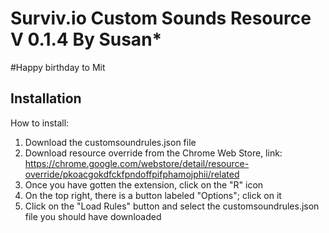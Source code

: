 # Surviv.io Custom Sounds Resource V 0.1.4 By Susan*
#Happy birthday to Mit



## Installation
How to install:

1. Download the customsoundrules.json file
3. Download resource override from the Chrome Web Store, link: https://chrome.google.com/webstore/detail/resource-override/pkoacgokdfckfpndoffpifphamojphii/related
4. Once you have gotten the extension, click on the "R" icon 
5. On the top right, there is a button labeled "Options"; click on it 
6. Click on the "Load Rules" button and select the customsoundrules.json file you should have downloaded

